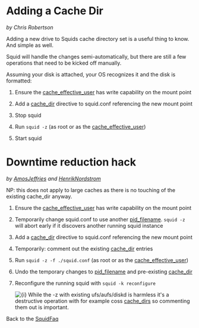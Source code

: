 # Adding a Cache Dir

*by Chris Robertson*

Adding a new drive to Squids cache directory set is a useful thing to
know. And simple as well.

Squid will handle the changes semi-automatically, but there are still a
few operations that need to be kicked off manually.

Assuming your disk is attached, your OS recognizes it and the disk is
formatted:

1.  Ensure the
    [cache\_effective\_user](http://www.squid-cache.org/Doc/config/cache_effective_user#)
    has write capability on the mount point

2.  Add a [cache\_dir](http://www.squid-cache.org/Doc/config/cache_dir#)
    directive to squid.conf referencing the new mount point

3.  Stop squid

4.  Run `squid -z` (as root or as the
    [cache\_effective\_user](http://www.squid-cache.org/Doc/config/cache_effective_user#))

5.  Start squid

# Downtime reduction hack

*by
[AmosJeffries](https://wiki.squid-cache.org/SquidFaq/AddACacheDir/AmosJeffries#)
and
[HenrikNordstrom](https://wiki.squid-cache.org/SquidFaq/AddACacheDir/HenrikNordstrom#)*

NP: this does not apply to large caches as there is no touching of the
existing cache\_dir anyway.

1.  Ensure the
    [cache\_effective\_user](http://www.squid-cache.org/Doc/config/cache_effective_user#)
    has write capability on the mount point

2.  Temporarily change squid.conf to use another
    [pid\_filename](http://www.squid-cache.org/Doc/config/pid_filename#).
    `squid -z` will abort early if it discovers another running squid
    instance

3.  Add a [cache\_dir](http://www.squid-cache.org/Doc/config/cache_dir#)
    directive to squid.conf referencing the new mount point

4.  Temporarily: comment out the existing
    [cache\_dir](http://www.squid-cache.org/Doc/config/cache_dir#)
    entries

5.  Run `squid -z -f ./squid.conf` (as root or as the
    [cache\_effective\_user](http://www.squid-cache.org/Doc/config/cache_effective_user#))

6.  Undo the temporary changes to
    [pid\_filename](http://www.squid-cache.org/Doc/config/pid_filename#)
    and pre-existing
    [cache\_dir](http://www.squid-cache.org/Doc/config/cache_dir#)

7.  Reconfigure the running squid with `squid -k reconfigure`
    
    ![{i}](https://wiki.squid-cache.org/wiki/squidtheme/img/icon-info.png)
    While the -z with existing ufs/aufs/diskd is harmless it's a
    destructive operation with for example coss
    [cache\_dirs](http://www.squid-cache.org/Doc/config/cache_dirs#) so
    commenting them out is important.

Back to the
[SquidFaq](https://wiki.squid-cache.org/SquidFaq/AddACacheDir/SquidFaq#)
